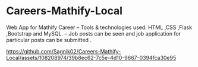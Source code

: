 # Careers-Mathify-Local
Web App for Mathify Career
– Tools & technologies used: HTML ,CSS ,Flask ,Bootstrap and MySQL.
– Job posts can be seen and job application for particular posts can be submitted .

https://github.com/Sagnik02/Careers-Mathify-Local/assets/108208974/39b8ec62-7c5e-4d10-9667-0394fca30e95

